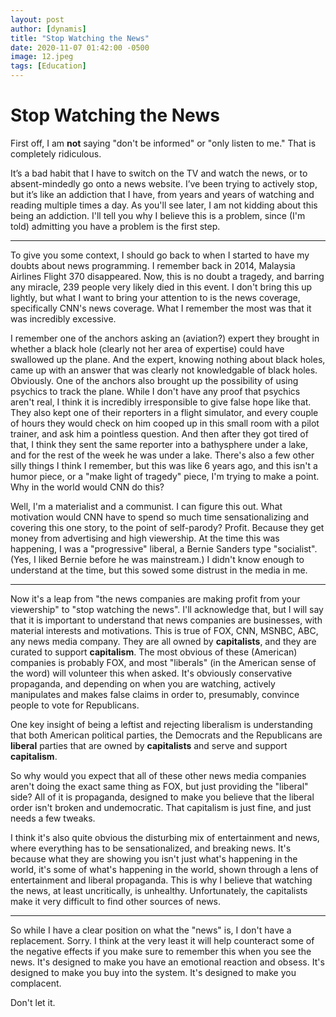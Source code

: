 ```yaml
---
layout: post
author: [dynamis]
title: "Stop Watching the News"
date: 2020-11-07 01:42:00 -0500
image: 12.jpeg
tags: [Education]
---
```

# Stop Watching the News

First off, I am **not** saying "don't be informed" or "only listen to me." That is completely ridiculous.

It’s a bad habit that I have to switch on the TV and watch the news, or to absent-mindedly go onto a news website. I’ve been trying to actively stop, but it’s like an addiction that I have, from years and years of watching and reading multiple times a day. As you'll see later, I am not kidding about this being an addiction. I'll tell you why I believe this is a problem, since (I'm told) admitting you have a problem is the first step.

***

To give you some context, I should go back to when I started to have my doubts about news programming. I remember back in 2014, Malaysia Airlines Flight 370 disappeared. Now, this is no doubt a tragedy, and barring any miracle, 239 people very likely died in this event. I don't bring this up lightly, but what I want to bring your attention to is the news coverage, specifically CNN's news coverage. What I remember the most was that it was incredibly excessive.

I remember one of the anchors asking an (aviation?) expert they brought in whether a black hole (clearly not her area of expertise) could have swallowed up the plane. And the expert, knowing nothing about black holes, came up with an answer that was clearly not knowledgable of black holes. Obviously. One of the anchors also brought up the possibility of using psychics to track the plane. While I don't have any proof that psychics aren't real, I think it is incredibly irresponsible to give false hope like that. They also kept one of their reporters in a flight simulator, and every couple of hours they would check on him cooped up in this small room with a pilot trainer, and ask him a pointless question. And then after they got tired of that, I think they sent the same reporter into a bathysphere under a lake, and for the rest of the week he was under a lake. There's also a few other silly things I think I remember, but this was like 6 years ago, and this isn't a humor piece, or a "make light of tragedy" piece, I'm trying to make a point. Why in the world would CNN do this?

Well, I'm a materialist and a communist. I can figure this out. What motivation would CNN have to spend so much time sensationalizing and covering this one story, to the point of self-parody? Profit. Because they get money from advertising and high viewership. At the time this was happening, I was a "progressive" liberal, a Bernie Sanders type "socialist". (Yes, I liked Bernie before he was mainstream.) I didn't know enough to understand at the time, but this sowed some distrust in the media in me.

***

Now it's a leap from "the news companies are making profit from your viewership" to "stop watching the news". I'll acknowledge that, but I will say that it is important to understand that news companies are businesses, with material interests and motivations. This is true of FOX, CNN, MSNBC, ABC, any news media company. They are all owned by **capitalists**, and they are curated to support **capitalism**. The most obvious of these (American) companies is probably FOX, and most "liberals" (in the American sense of the word) will volunteer this when asked. It's obviously conservative propaganda, and depending on when you are watching, actively manipulates and makes false claims in order to, presumably, convince people to vote for Republicans.

One key insight of being a leftist and rejecting liberalism is understanding that both American political parties, the Democrats and the Republicans are **liberal** parties that are owned by **capitalists** and serve and support **capitalism**.

So why would you expect that all of these other news media companies aren't doing the exact same thing as FOX, but just providing the "liberal" side? All of it is propaganda, designed to make you believe that the liberal order isn't broken and undemocratic. That capitalism is just fine, and just needs a few tweaks.

I think it's also quite obvious the disturbing mix of entertainment and news, where everything has to be sensationalized, and breaking news. It's because what they are showing you isn't just what's happening in the world, it's some of what's happening in the world, shown through a lens of entertainment and liberal propaganda. This is why I believe that watching the news, at least uncritically, is unhealthy. Unfortunately, the capitalists make it very difficult to find other sources of news.

***

So while I have a clear position on what the "news" is, I don't have a replacement. Sorry. I think at the very least it will help counteract some of the negative effects if you make sure to remember this when you see the news. It's designed to make you have an emotional reaction and obsess. It's designed to make you buy into the system. It's designed to make you complacent.

Don't let it.
